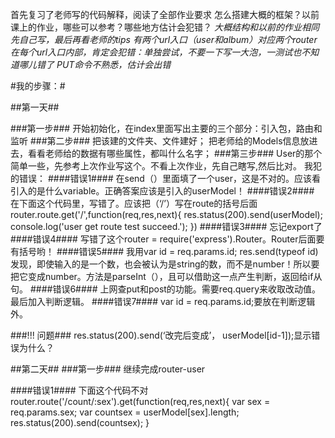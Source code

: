 首先复习了老师写的代码解释，阅读了全部作业要求
怎么搭建大概的框架？以前课上的作业，哪些可以参考？哪些地方估计会犯错？
  _大概结构和以前的作业相同_
  _先自己写，最后再看老师的tips_
  _有两个url入口（user和album）对应两个router_
  _在每个url入口内部，肯定会犯错：单独尝试，不要一下写一大泡，一测试也不知道哪儿错了_
  _PUT命令不熟悉，估计会出错_

#我的步骤：#

##第一天##

###第一步###
开始初始化，在index里面写出主要的三个部分：引入包，路由和监听
###第二步###
把该建的文件夹、文件建好；
把老师给的Models信息放进去，看看老师给的数据有哪些属性，都叫什么名字；
###第三步###
User的那个简单一些，先参考上次作业写这个。不看上次作业，先自己瞎写,然后比对。
我犯的错误：
####错误1####
在send（）里面填了一个user，这是不对的。应该看引入的是什么variable。正确答案应该是引入的userModel！
####错误2####
在下面这个代码里，写错了。应该把（‘/’）写在route的括号后面
router.route.get('/',function(req,res,next){
  res.status(200).send(userModel);
  console.log('user get route test succeed.');
})
####错误3####
忘记export了
####错误4####
写错了这个router = require('express').Router。Router后面要有括号哟！
####错误5####
我用var id = req.params.id; res.send(typeof id) 发现，即使输入的是一个数，也会被认为是string的数，而不是number！所以要把它变成number。方法是parseInt（），且可以借助这一点产生判断，返回给if从句。
####错误6####
上网查put和post的功能。需要req.query来收取改动值。最后加入判断逻辑。
####错误7####
var id = req.params.id;要放在判断逻辑外。

###!!! 问题###
res.status(200).send(‘改完后变成’， userModel[id-1]);显示错误为什么？

##第二天##
###第一步###
继续完成router-user

####错误1#### 下面这个代码不对
router.route('/count/:sex').get(function(req,res,next){
  var sex = req.params.sex;
  var countsex = userModel[sex].length;
  res.status(200).send(countsex);
}
